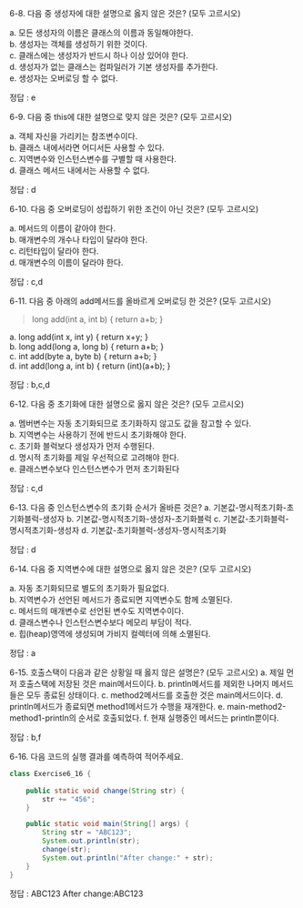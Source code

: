 6-8. 다음 중 생성자에 대한 설명으로 옳지 않은 것은? (모두 고르시오)

a. 모든 생성자의 이름은 클래스의 이름과 동일해야한다.  
b. 생성자는 객체를 생성하기 위한 것이다.    
c. 클래스에는 생성자가 반드시 하나 이상 있어야 한다.    
d. 생성자가 없는 클래스는 컴파일러가 기본 생성자를 추가한다.  
e. 생성자는 오버로딩 할 수 없다.

정답 : e

6-9. 다음 중 this에 대한 설명으로 맞지 않은 것은? (모두 고르시오)

a. 객체 자신을 가리키는 참조변수이다.  
b. 클래스 내에서라면 어디서든 사용할 수 있다.  
c. 지역변수와 인스턴스변수를 구별할 때 사용한다.  
d. 클래스 메서드 내에서는 사용할 수 없다.  

정답 : d

6-10. 다음 중 오버로딩이 성립하기 위한 조건이 아닌 것은? (모두 고르시오)

a. 메서드의 이름이 같아야 한다.  
b. 매개변수의 개수나 타입이 달라야 한다.  
c. 리턴타입이 달라야 한다.  
d. 매개변수의 이름이 달라야 한다.  

정답 : c,d

6-11. 다음 중 아래의 add메서드를 올바르게 오버로딩 한 것은? (모두 고르시오)
> long add(int a, int b) { return a+b; }

a. long add(int x, int y) { return x+y; }  
b. long add(long a, long b) { return a+b; }  
c. int add(byte a, byte b) { return a+b; }  
d. int add(long a, int b) { return (int)(a+b); }  

정답 : b,c,d

6-12. 다음 중 초기화에 대한 설명으로 옳지 않은 것은? (모두 고르시오)

a. 멤버변수는 자동 초기화되므로 초기화하지 않고도 값을 참고할 수 있다.   
b. 지역변수는 사용하기 전에 반드시 초기화해야 한다.  
c. 초기화 블럭보다 생성자가 먼저 수행된다.   
d. 명시적 초기화를 제일 우선적으로 고려해야 한다.   
e. 클래스변수보다 인스턴스변수가 먼저 초기화된다 

정답 : c,d

6-13. 다음 중 인스턴스변수의 초기화 순서가 올바른 것은?
a. 기본값-명시적초기화-초기화블럭-생성자
b. 기본값-명시적초기화-생성자-초기화블럭
c. 기본값-초기화블럭-명시적초기화-생성자
d. 기본값-초기화블럭-생성자-명시적초기화

정답 : d

6-14. 다음 중 지역변수에 대한 설명으로 옳지 않은 것은? (모두 고르시오)

a. 자동 초기화되므로 별도의 초기화가 필요없다.  
b. 지역변수가 선언된 메서드가 종료되면 지역변수도 함께 소멸된다.  
c. 메서드의 매개변수로 선언된 변수도 지역변수이다.  
d. 클래스변수나 인스턴스변수보다 메모리 부담이 적다.  
e. 힙(heap)영역에 생성되며 가비지 컬렉터에 의해 소멸된다.  

정답 : a

6-15. 호출스택이 다음과 같은 상황일 때 옳지 않은 설명은? (모두 고르시오)
a. 제일 먼저 호출스택에 저장된 것은 main메서드이다.
b. println메서드를 제외한 나머지 메서드들은 모두 종료된 상태이다.
c. method2메서드를 호출한 것은 main메서드이다.
d. println메서드가 종료되면 method1메서드가 수행을 재개한다.
e. main-method2-method1-println의 순서로 호출되었다.
f. 현재 실행중인 메서드는 println뿐이다.

정답 : b,f

6-16. 다음 코드의 실행 결과를 예측하여 적어주세요.

```java
class Exercise6_16 {
    
    public static void change(String str) {
        str += "456";
    }

    public static void main(String[] args) {
        String str = "ABC123";
        System.out.println(str);
        change(str);
        System.out.println("After change:" + str);
    }
}

```
정답 : 
ABC123
After change:ABC123